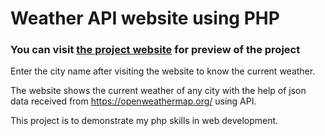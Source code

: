 # Weather API website using PHP
### You can visit [the project website](https://sainaveen.great-site.net/weather/) for preview of the project

Enter the city name after visiting the website to know the current weather.

The website shows the current weather of any city with the help of json data received from https://openweathermap.org/ using API.

This project is to demonstrate my php skills in web development.